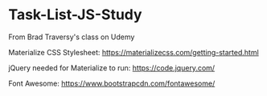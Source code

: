 # Task-List-JS-Study
From Brad Traversy's class on Udemy


Materialize CSS Stylesheet: https://materializecss.com/getting-started.html


jQuery needed for Materialize to run: https://code.jquery.com/

Font Awesome: https://www.bootstrapcdn.com/fontawesome/
